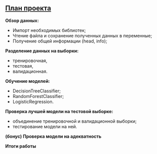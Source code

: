 ## <u>План проекта</u>

**Обзор данных:**
* Импорт необходимых библиотек;
* Чтение файла и сохранение полученных данных в переменные;
* Получение общей информации (head, info);

**Разделение данных на выборки:**
- тренировочная,
- тестовая,
- валидационная.

**Обучение моделей:**
* DecisionTreeClassifier;
* RandomForestClassifier;
* LogisticRegression.

**Проверка лучшей модели на тестовой выборке:**
* объединение тренировочной и валидационной выборки;
* тестирование модели на ней.

**(бонус) Проверка модели на адекватность**

**Итоги работы**
